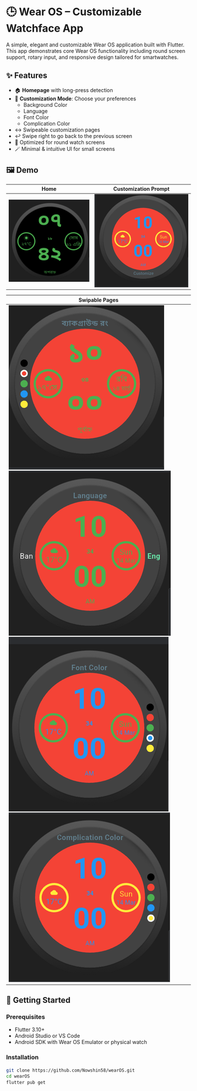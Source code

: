 # 🕒 Wear OS – Customizable Watchface App

A simple, elegant and customizable Wear OS application built with Flutter. This app demonstrates core Wear OS functionality including round screen support, rotary input, and responsive design tailored for smartwatches.

## ✨ Features

- 🏠 **Homepage** with long-press detection
- 🎨 **Customization Mode**: Choose your preferences
  - Background Color
  - Language
  - Font Color
  - Complication Color
- ↔️ Swipeable customization pages
- ↩️ Swipe right to go back to the previous screen
- 🧭 Optimized for round watch screens
- 🪄 Minimal & intuitive UI for small screens

## 🖼️ Demo

| Home | Customization Prompt |
|------|----------------------|
| ![](assets/screenshots/homepage.png) | ![](assets/screenshots/customize.png) | 

| Swipable Pages |
|----------------|
![](assets/screenshots/background.png)  ![](assets/screenshots/language.png) ![](assets/screenshots/font_color.png) ![](assets/screenshots/complication_color.png) |

## 🚀 Getting Started

### Prerequisites

- Flutter 3.10+
- Android Studio or VS Code
- Android SDK with Wear OS Emulator or physical watch

### Installation

```bash
git clone https://github.com/Nowshin58/wearOS.git
cd wearOS
flutter pub get
